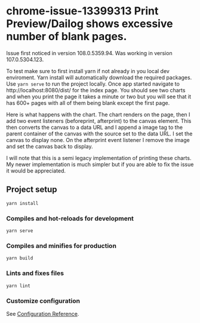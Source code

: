 # chrome-issue-13399313 Print Preview/Dailog shows excessive number of blank pages. 
Issue first noticed in version 108.0.5359.94. Was working in version 107.0.5304.123.

To test make sure to first install yarn if not already in you local dev enviroment. Yarn install will automatically download the required packages. Use  `yarn serve` to run the project locally. Once app started navigate to http://localhost:8080/dist/ for the index page. You should see two charts and when you print the page it takes a minute or two but you will see that it has 600+ pages with all of them being blank except the first page.

Here is what happens with the chart. The chart renders on the page, then I add two event listeners (beforeprint, afterprint) to the canvas element. This then converts the canvas to a data URL and I append a image tag to the parent container of the canvas with the source set to the data URL. I set the canvas to display none. On the afterprint event listener I remove the image and set the canvas back to display.

I will note that this is a semi legacy implementation of printing these charts. My newer implementation is much simpler but if you are able to fix the issue it would be appreciated. 


## Project setup
```
yarn install
```

### Compiles and hot-reloads for development
```
yarn serve
```

### Compiles and minifies for production
```
yarn build
```

### Lints and fixes files
```
yarn lint
```

### Customize configuration
See [Configuration Reference](https://cli.vuejs.org/config/).

